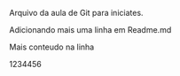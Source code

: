Arquivo da aula de Git para iniciates.

Adicionando mais uma linha em Readme.md


Mais conteudo na linha

1234456
